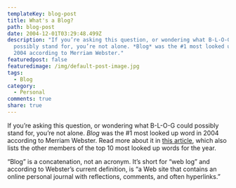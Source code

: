 ```yaml
---
templateKey: blog-post
title: What's a Blog?
path: blog-post
date: 2004-12-01T03:29:48.499Z
description: "If you’re asking this question, or wondering what B-L-O-G could
  possibly stand for, you’re not alone. *Blog* was the #1 most looked up word in
  2004 according to Merriam Webster."
featuredpost: false
featuredimage: /img/default-post-image.jpg
tags:
  - Blog
category:
  - Personal
comments: true
share: true
---
```


If you’re asking this question, or wondering what B-L-O-G could possibly stand for, you’re not alone. *Blog* was the #1 most looked up word in 2004 according to Merriam Webster. Read more about it in [this article](http://www.cnn.com/2004/TECH/internet/11/30/words.of.the.year.reut/index.html), which also lists the other members of the top 10 most looked up words for the year.

“Blog” is a concatenation, not an acronym. It’s short for “web log” and according to Webster’s current definition, is “a Web site that contains an online personal journal with reflections, comments, and often hyperlinks.”

